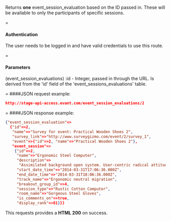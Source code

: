 <!-- --- title: GET /event_session_evaluations/:id -->

Returns **one** event_session_evaluation based on the ID passed in. These will be available to only the participants of specific sessions.

=
#### Authentication

The user needs to be logged in and have valid credentials to use this route.

=
#### Parameters
(event_session_evaluations) :id - Integer, passed in through the URL. Is derived from the 'id' field of the 'event_sessions_evaluations' table.



=
####JSON request example:
```json
http://stage-api-access.evant.com/event_session_evaluations/2
```

=
####JSON response example:

```json
{"event_session_evaluation"=>
  {"id"=>2,
   "name"=>"Survey for event: Practical Wooden Shoes 2",
   "survey_link"=>"http://www.surveygizmo.com/event/2/survey_1",
   "event"=>{"id"=>2, "name"=>"Practical Wooden Shoes 2"},
   "event_session"=>
    {"id"=>2,
     "name"=>"Ergonomic Steel Computer",
     "description"=>
      "Assimilated background open system. User-centric radical attitude",
     "start_date_time"=>"2014-03-31T17:06:36.000Z",
     "end_date_time"=>"2014-03-31T18:06:36.000Z",
     "track_name"=>"Ergonomic neutral migration",
     "breakout_group_id"=>4,
     "session_type"=>"Rustic Cotton Computer",
     "room_name"=>"Gorgeous Steel Gloves",
     "is_comments_on"=>true,
     "display_rank"=>81}}}
```

This requests provides a <strong>HTML 200</strong> on success.